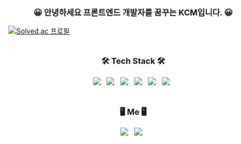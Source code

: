 <h3 align="center"><b>😀 안녕하세요 프론트엔드 개발자를 꿈꾸는 KCM입니다. 😀</b></h3>

[![Solved.ac
프로필](http://mazassumnida.wtf/api/v2/generate_badge?boj=kcm4112)](https://solved.ac/kcm4112)
<br></br>


<h3 align="center"><b>🛠 Tech Stack 🛠</b></h3>
<p align="center">
<img src="https://img.shields.io/badge/HTML5-E34F26?style=flat-square&logo=HTML5&logoColor=white"/></a> &nbsp
<img src="https://img.shields.io/badge/CSS3-1572B6?style=flat-square&logo=CSS3&logoColor=white"/></a> &nbsp
<img src="https://img.shields.io/badge/JavaScript-F7DF1E?style=flat-square&logo=JavaScript&logoColor=white"/></a> &nbsp
<img src="https://img.shields.io/badge/React-61DAFB?style=flat-square&logo=React&logoColor=white"/></a> &nbsp
<img src="https://img.shields.io/badge/Node.js-339933?style=flat-square&logo=Node.js&logoColor=white"/></a> &nbsp
<img src="https://img.shields.io/badge/C++-00599C?style=flat-square&logo=C%2B%2B&logoColor=white"/></a> &nbsp
<br></br>
<h3 align="center"><b>🖥 Me 🖥</b></h3>
<p align="center">
<a href="https://chmin.tistory.com/" target = "_blank"><img src="https://img.shields.io/badge/Blog-FF5722?style=flat-square&logo=Bloglovin&logoColor=white"/></a> &nbsp
<a href="https://www.instagram.com/ch_min__/" target = "_blank"><img src="https://img.shields.io/badge/Instagram-E4405F?style=flat-square&logo=Instagram&logoColor=white"/></a> &nbsp
  
  

